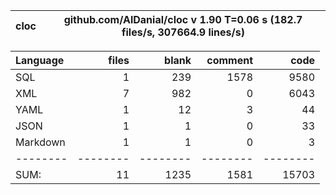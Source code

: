 
cloc|github.com/AlDanial/cloc v 1.90  T=0.06 s (182.7 files/s, 307664.9 lines/s)
--- | ---

Language|files|blank|comment|code
:-------|-------:|-------:|-------:|-------:
SQL|1|239|1578|9580
XML|7|982|0|6043
YAML|1|12|3|44
JSON|1|1|0|33
Markdown|1|1|0|3
--------|--------|--------|--------|--------
SUM:|11|1235|1581|15703

